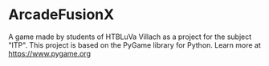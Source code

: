 # ArcadeFusionX


A game made by students of HTBLuVa Villach as a project for the subject "ITP".
This project is based on the PyGame library for Python. Learn more at https://www.pygame.org 
